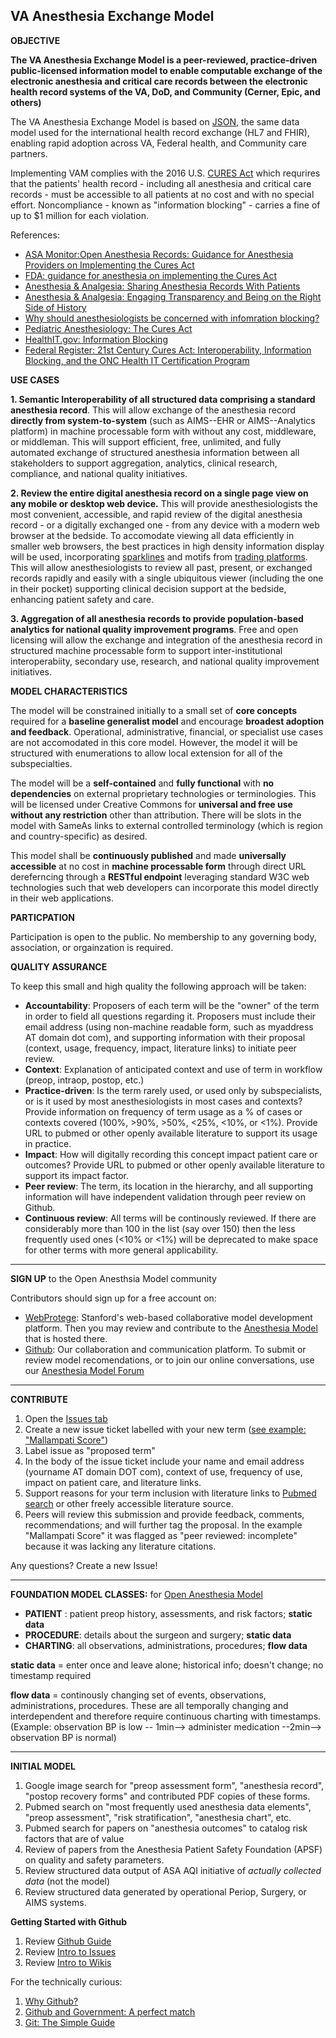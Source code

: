 ## VA Anesthesia Exchange Model

**OBJECTIVE**

**The VA Anesthesia Exchange Model is a peer-reviewed, practice-driven public-licensed information model to enable computable exchange of the electronic anesthesia and critical care records between the electronic health record systems of the VA, DoD, and Community (Cerner, Epic, and others)**  

The VA Anesthesia Exchange Model is based on [JSON](https://en.wikipedia.org/wiki/JSON), the same data model used for the international health record exchange (HL7 and FHIR),  enabling rapid adoption across VA, Federal health, and Community care partners.

Implementing VAM complies with the 2016 U.S. [CURES Act](https://en.wikipedia.org/wiki/21st_Century_Cures_Act) which requrires that the patients' health record - including all anesthesia and critical care records - must be accessible to all patients at no cost and with no special effort. Noncompliance -  known as "information blocking" - carries a fine of up to $1 million for each violation.

References:  
* [ASA Monitor:Open Anesthesia Records: Guidance for Anesthesia Providers on Implementing the Cures Act](https://pubs.asahq.org/monitor/article/85/2/e3/115119/Open-Anesthesia-Records-Guidance-for-Anesthesia)
* [FDA: guidance for anesthesia on implementing the Cures Act](https://www.opennotes.org/research/open-anesthesia-records-guidance-for-anesthesia-providers-on-implementing-the-cures-act)
* [Anesthesia & Analgesia: Sharing Anesthesia Records With Patients](https://journals.lww.com/anesthesia-analgesia/Fulltext/2022/10000/Keeping_an_Open_Mind_About_Open_Notes__Sharing.8.aspx)
* [ Anesthesia & Analgesia: Engaging Transparency and Being on the Right Side of History](https://journals.lww.com/anesthesia-analgesia/Citation/2022/10000/Engaging_Transparency_and_Being_on_the_Right_Side.7.aspx)
* [Why should anesthesiologists be concerned with infomration blocking?](https://www.anesthesiallc.com/publications/anesthesia-provider-news-ealerts/1219-why-should-anesthesia-providers-care-about-information-blocking-2)
* [Pediatric Anesthesiology: The Cures Act](https://ronlitman.substack.com/p/the-cures-act)
* [HealthIT.gov: Information Blocking](https://www.healthit.gov/topic/information-blocking)
* [Federal Register: 21st Century Cures Act: Interoperability, Information Blocking, and the ONC Health IT Certification Program](https://www.federalregister.gov/documents/2020/05/01/2020-07419/21st-century-cures-act-interoperability-information-blocking-and-the-onc-health-it-certification)







 **USE CASES**

**1. Semantic Interoperability of all structured data comprising a standard anesthesia record**.  This will allow exchange of the anesthesia record **directly from system-to-system** (such as AIMS--EHR or AIMS--Analytics platform) in machine processable form with without any cost, middleware, or middleman. This will support efficient, free, unlimited, and fully automated exchange of structured anesthesia information between all stakeholders to support aggregation, analytics, clinical research, compliance, and national quality initiatives.

**2. Review the entire digital anesthesia record on a single page view on any mobile or desktop web device.** This will provide anesthesiologists the most convenient, accessible, and rapid review of the digital anesthesia record - or a digitally exchanged one - from any device with a modern web browser at the bedside.  To accomodate viewing all data efficiently in smaller web browsers, the best practices in high density information display will be used, incorporating [sparklines](https://en.wikipedia.org/wiki/Sparkline) and motifs from [trading platforms](https://www.tdameritrade.com/tools-and-platforms/mobile-trading/td-ameritrade-mobile.page). This will allow anesthesiologists to review all past, present, or exchanged records rapidly and easily with a single ubiquitous viewer (including the one in their pocket) supporting  clinical decision support at the bedside,  enhancing patient safety and care. 

**3. Aggregation of all anesthesia records to provide population-based analytics for national quality improvement programs**.  Free and open licensing will allow the exchange and integration of the anesthesia record in structured machine processable form to support inter-institutional interoperabiity, secondary use, research, and national quality improvement initiatives. 



**MODEL CHARACTERISTICS**

The model will be constrained initially to a small set of **core concepts** required for a **baseline generalist model** and encourage **broadest adoption and feedback**.  Operational, administrative, financial, or specialist use cases are not accomodated in this core model. However, the model it will be structured with enumerations to allow local extension for all of the subspecialties.

The model will be a **self-contained**  and **fully functional**  with **no dependencies** on external proprietary technologies or terminologies. This will be licensed under Creative Commons for **universal and free use without any restriction** other than attribution.  There will be slots in the model with SameAs links  to  external controlled terminology (which is region and country-specific)  as desired. 

This model shall be **continuously published**  and made **universally accessible** at no cost in **machine processable form**  through direct URL dereferncing through a  **RESTful endpoint**  leveraging standard W3C web technologies such that web developers can incorporate this model directly in their web applications.

**PARTICPATION**

Participation is open to the public. No membership to any governing body, association, or orgainzation is required. 


**QUALITY ASSURANCE**

To keep this small and high quality the following approach will be taken:

* **Accountability**: Proposers of each term will be the "owner" of the term in order to field all questions regarding it. Proposers must include their email address (using non-machine readable form, such as myaddress AT domain dot com), and supporting information with their proposal (context, usage, frequency, impact, literature links) to initiate peer review.
* **Context**: Explanation of anticipated context and use of term in workflow (preop, intraop, postop, etc.)
* **Practice-driven**: Is the term rarely used, or used only by subspecialists, or is it used by most anesthesiologists in most cases and contexts?  Provide information on frequency of term usage as a % of cases or contexts covered (100%, >90%, >50%, <25%, <10%, or <1%). Provide URL to pubmed or other openly available literature to support its usage in practice.
* **Impact**: How will digitally recording this concept impact patient care or outcomes? Provide URL to pubmed or other openly available literature to support its impact factor.
* **Peer review**: The term, its location in the hierarchy, and all supporting information will have independent validation through peer review on Github.
* **Continuous review**: All terms will be continously reviewed.  If there are considerably more than 100 in the list (say over 150) then the less frequently used ones (<10% or <1%) will be deprecated to make space for other terms with more general applicability.


***
**SIGN UP** to the Open Anesthsia Model community

Contributors should sign up for a free account on:
* [WebProtege](http://webprotege.stanford.edu/#Edit:projectId=6e850880-fed9-4b75-bbb0-8c57119cca1a): Stanford's web-based collaborative model development platform.  Then you may review and contribute to the [Anesthesia Model](http://webprotege.stanford.edu/#Edit:projectId=6e850880-fed9-4b75-bbb0-8c57119cca1a) that is hosted there.
* [Github](https://github.com/): Our collaboration and communication platform.  To submit or review model recomendations, or to join our online conversations, use our [Anesthesia Model Forum](https://github.com/healthschema/anesthesia/issues)

***
**CONTRIBUTE**

1. Open the [Issues tab](https://github.com/healthschema/anesthesia/issues) 
2. Create a new issue ticket labelled with your new term ([see example: "Mallampati Score"](https://github.com/healthschema/anesthesia/issues/8))
3. Label issue as "proposed term"
4. In the body of the issue ticket include your name and email address (yourname AT domain DOT com), context of use, frequency of use, impact on patient care, and literature links.
5. Support reasons for your term inclusion with literature links to [Pubmed search](http://www.ncbi.nlm.nih.gov/pubmed) or other freely accessible literature source.
6. Peers will review this submission and provide feedback, comments, recommendations; and will further tag the proposal. In the example "Mallampati Score" it was flagged as "peer reviewed: incomplete" because it was lacking any literature citations.


Any questions?  Create a new Issue!

***
**FOUNDATION MODEL CLASSES:** for [Open Anesthesia Model](http://webprotege.stanford.edu/#Edit:projectId=6e850880-fed9-4b75-bbb0-8c57119cca1a)

*  **PATIENT** : patient preop history, assessments, and risk factors; **static data**
* **PROCEDURE**:  details about the surgeon and surgery; **static data**
* **CHARTING**: all observations, administrations, procedures; **flow data**

**static data** = enter once and leave alone; historical info; doesn't change; no timestamp required

**flow data** =  continously changing set of events, observations, administrations, procedures. These are all temporally changing and interdependent and therefore require continuous charting with timestamps.  (Example: observation BP is low -- 1min--> administer medication --2min--> observation BP is normal)

***
**INITIAL MODEL**

1. Google image search for "preop assessment form", "anesthesia record", "postop recovery forms" and contributed PDF copies of these forms.
2. Pubmed search on "most frequently used anesthesia data elements", "preop assessment", "risk stratification", "anesthesia chart", etc.
3. Pubmed search for papers on "anesthesia outcomes" to catalog risk factors that are of value
4. Review of papers from the Anesthesia Patient Safety Foundation (APSF) on quality and safety parameters.
5. Review structured data output of ASA AQI initiative of *actually collected data*  (not the model)
6. Review structured data generated by operational Periop, Surgery, or AIMS systems.


**Getting Started with Github**

1. Review [Github Guide](https://guides.github.com/)
2. Review [Intro to Issues](https://guides.github.com/features/issues/) 
3. Review [Intro to Wikis](https://guides.github.com/features/wikis/)

For the technically curious:

1. [Why Github?](http://healthschema.github.io/page2/)
2. [Github and Government: A perfect match](http://healthschema.github.io/page3/)
3. [Git: The Simple Guide](http://rogerdudler.github.io/git-guide/)


